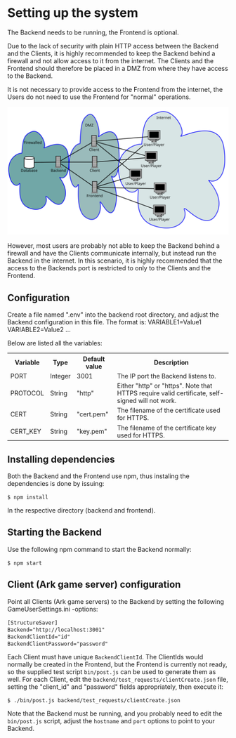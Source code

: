 # Setting up the system

The Backend needs to be running, the Frontend is optional.

Due to the lack of security with plain HTTP access between the Backend and the Clients, it is highly recommended to keep the Backend behind a firewall and not allow access to it from the internet. The Clients and the Frontend should therefore be placed in a DMZ from where they have access to the Backend.

It is not necessary to provide access to the Frontend from the internet, the Users do not need to use the Frontend for "normal" operations.

<img src="network_layout.svg" alt="Overview of the network layout" width="800" />

However, most users are probably not able to keep the Backend behind a firewall and have the Clients communicate internally, but instead run the Backend in the internet. In this scenario, it is highly recommended that the access to the Backends port is restricted to only to the Clients and the Frontend.


## Configuration

Create a file named ".env" into the backend root directory, and adjust the Backend configuration in this file. The format is:
VARIABLE1=Value1
VARIABLE2=Value2
...

Below are listed all the variables:
<table>
  <tr><th>Variable</th><th>Type</th>   <th>Default value</th><th>Description</th></tr>
  <tr><td>PORT</td>    <td>Integer</td><td>3001</td>         <td>The IP port the Backend listens to.</td></tr>
  <tr><td>PROTOCOL</td><td>String</td> <td>"http"</td>       <td>Either "http" or "https". Note that HTTPS require valid certificate, self-signed will not work.</td></tr>
  <tr><td>CERT</td>    <td>String</td> <td>"cert.pem"</td>   <td>The filename of the certificate used for HTTPS.</td>
  <tr><td>CERT_KEY</td><td>String</td> <td>"key.pem"</td>    <td>The filename of the certificate key used for HTTPS.</td>
</table>


## Installing dependencies

Both the Backend and the Frontend use npm, thus instaling the dependencies is done by issuing:
```
$ npm install
```
In the respective directory (backend and frontend).


## Starting the Backend

Use the following npm command to start the Backend normally:
```
$ npm start
```


## Client (Ark game server) configuration

Point all Clients (Ark game servers) to the Backend by setting the following GameUserSettings.ini -options:
```
[StructureSaver]
Backend="http://localhost:3001"
BackendClientId="id"
BackendClientPassword="password"
```

Each Client must have unique `BackendClientId`. The ClientIds would normally be created in the Frontend, but the Frontend is currently not ready, so the supplied test script `bin/post.js` can be used to generate them as well. For each Client, edit the `backend/test_requests/clientCreate.json` file, setting the "client_id" and "password" fields appropriately, then execute it:
```
$ ./bin/post.js backend/test_requests/clientCreate.json
```
Note that the Backend must be running, and you probably need to edit the `bin/post.js` script, adjust the `hostname` and `port` options to point to your Backend.
